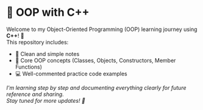# 📘 OOP with C++

Welcome to my Object-Oriented Programming (OOP) learning journey using **C++**! 🚀  
This repository includes:

- 📄 Clean and simple notes  
- 🧠 Core OOP concepts (Classes, Objects, Constructors, Member Functions)  
- 💻 Well-commented practice code examples

*I'm learning step by step and documenting everything clearly for future reference and sharing.  
Stay tuned for more updates! 🌟*

